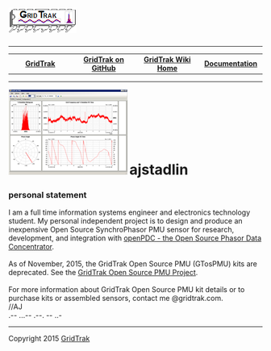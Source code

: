<html>
<head>
</head>
<body>
<!--HtmlToGmd.Body-->
<div id="NavigationMenu">
<h1><a href="https://github.com/ajstadlin/GridTrak/blob/master/Documentation/wiki/GridTrak_Home.md">
<img src="https://github.com/ajstadlin/GridTrak/blob/master/Documentation/wiki/GridTrak_Logo.png" alt="Open Source SynchroPhasor PMU" /></a></h1>
<hr />
<table style="width: 100%; border-collapse: collapse; border: 0px solid gray;">
<tr>
<td style="width: 25%; text-align:center;"><b><a href="http://www.gridtrak.com">GridTrak</a></b></td>
<td style="width: 25%; text-align:center;"><b><a href="https://github.com/ajstadlin/GridTrak">GridTrak on GitHub</a></b></td>
<td style="width: 25%; text-align:center;"><b><a href="https://github.com/ajstadlin/GridTrak/blob/master/Documentation/wiki/GridTrak_Home.md">GridTrak Wiki Home</a></b></td>
<td style="width: 25%; text-align:center;"><b><a href="https://github.com/ajstadlin/GridTrak/blob/master/Documentation/wiki/GridTrak_Documentation_Home.md">Documentation</a></b></td>
</tr>
</table>
</div>
<hr />
<!--/HtmlToGmd.Body-->
<!-- User avatar -->
<img src="https://github.com/ajstadlin/GridTrak/blob/master/Documentation/wiki/Contributors/ajstadlin.png" alt="ajstadlin" />
<h1 class="user_name" style="display: inline">ajstadlin</h1>
<h3>personal statement</h3>
<div class="wikidoc">I am a full time information systems engineer and electronics technology student.  My personal independent project is to design and produce an inexpensive Open Source SynchroPhasor PMU sensor for research, development, and integration with <a href="https://github.com/GridProtectionAlliance/openPDC">openPDC - the Open Source Phasor Data Concentrator</a>.<br /><br />As of November, 2015, the GridTrak Open Source PMU (GTosPMU) kits are deprecated.  See the <a href="https://github.com/ajstadlin/GridTrak/blob/master/Documentation/wiki/GridTrak_Open_Source_PMU_-GTosPMU-.md" rel="nofollow">GridTrak Open Source PMU Project</a>.  <br /><br />For more information about GridTrak Open Source PMU kit details or to purchase kits or assembled sensors, contact me @gridtrak.com.<br />//AJ</br>
.-- ...-- .--. -- ..-
</div>

<!--HtmlToGmd.Foot-->
<div id="copyright">
<hr />
Copyright 2015 <a href="http://www.gridtrak.com">GridTrak</a>
</div>
<!--/HtmlToGmd.Foot-->

</body>
</html>
